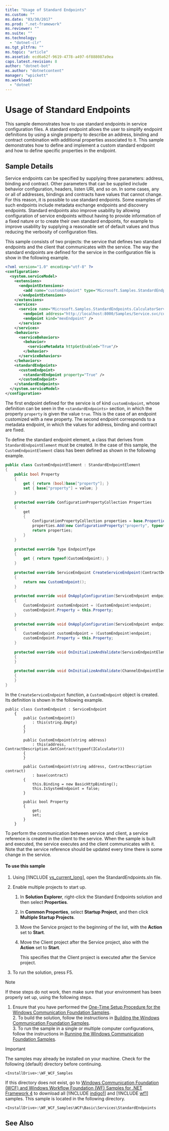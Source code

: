 ```yaml
---
title: "Usage of Standard Endpoints"
ms.custom: ""
ms.date: "03/30/2017"
ms.prod: ".net-framework"
ms.reviewer: ""
ms.suite: ""
ms.technology: 
  - "dotnet-clr"
ms.tgt_pltfrm: ""
ms.topic: "article"
ms.assetid: ecd6a62f-9619-4778-a497-6f888087a9ea
caps.latest.revision: 8
author: "dotnet-bot"
ms.author: "dotnetcontent"
manager: "wpickett"
ms.workload: 
  - "dotnet"
---
```

# Usage of Standard Endpoints
This sample demonstrates how to use standard endpoints in service configuration files. A standard endpoint allows the user to simplify endpoint definitions by using a single property to describe an address, binding and contract combination with additional properties associated to it. This sample demonstrates how to define and implement a custom standard endpoint and how to define specific properties in the endpoint.  
  
## Sample Details  
 Service endpoints can be specified by supplying three parameters: address, binding and contract. Other parameters that can be supplied include behavior configuration, headers, listen URI, and so on. In some cases, any or all of addresses, bindings and contracts have values that cannot change. For this reason, it is possible to use standard endpoints. Some examples of such endpoints include metadata exchange endpoints and discovery endpoints. Standard endpoints also improve usability by allowing configuration of service endpoints without having to provide information of a fixed nature or to create their own standard endpoints, for example to improve usability by supplying a reasonable set of default values and thus reducing the verbosity of configuration files.  
  
 This sample consists of two projects: the service that defines two standard endpoints and the client that communicates with the service. The way the standard endpoints are defined for the service in the configuration file is show in the following example.  
  
```xml  
<?xml version="1.0" encoding="utf-8" ?>  
<configuration>  
  <system.serviceModel>  
    <extensions>  
      <endpointExtensions>  
        <add name="customEndpoint" type="Microsoft.Samples.StandardEndpoints.CustomEndpointCollectionElement, service" />  
      </endpointExtensions>  
    </extensions>  
    <services>  
      <service name="Microsoft.Samples.StandardEndpoints.CalculatorService">  
        <endpoint address="http://localhost:8000/Samples/Service.svc/customEndpoint" contract="Microsoft.Samples.StandardEndpoints.ICalculator" kind="customEndpoint" />  
        <endpoint kind="mexEndpoint" />  
      </service>  
    </services>  
    <behaviors>  
      <serviceBehaviors>  
        <behavior>  
          <serviceMetadata httpGetEnabled="True"/>  
        </behavior>  
      </serviceBehaviors>  
    </behaviors>  
    <standardEndpoints>  
      <customEndpoint>  
        <standardEndpoint property="True" />  
      </customEndpoint>  
    </standardEndpoints>  
  </system.serviceModel>  
</configuration>  
```  
  
 The first endpoint defined for the service is of kind `customEndpoint`, whose definition can be seen in the `<standardEndpoints>` section, in which the property `property` is given the value `true`. This is the case of an endpoint customized with a new property. The second endpoint corresponds to a metadata endpoint, in which the values for address, binding and contract are fixed.  
  
 To define the standard endpoint element, a class that derives from `StandardEndpointElement` must be created. In the case of this sample, the `CustomEndpointElement` class has been defined as shown in the following example.  
  
```csharp  
public class CustomEndpointElement : StandardEndpointElement  
{  
    public bool Property  
    {  
        get { return (bool)base["property"]; }  
        set { base["property"] = value; }  
    }  
  
    protected override ConfigurationPropertyCollection Properties  
    {  
        get  
        {  
            ConfigurationPropertyCollection properties = base.Properties;  
            properties.Add(new ConfigurationProperty("property", typeof(bool), false, ConfigurationPropertyOptions.None));  
            return properties;  
        }  
    }  
  
    protected override Type EndpointType  
    {  
        get { return typeof(CustomEndpoint); }  
    }  
  
    protected override ServiceEndpoint CreateServiceEndpoint(ContractDescription contract)  
    {  
        return new CustomEndpoint();  
    }  
  
    protected override void OnApplyConfiguration(ServiceEndpoint endpoint, ServiceEndpointElement serviceEndpointElement)  
    {  
        CustomEndpoint customEndpoint = (CustomEndpoint)endpoint;  
        customEndpoint.Property = this.Property;  
    }  
  
    protected override void OnApplyConfiguration(ServiceEndpoint endpoint, ChannelEndpointElement channelEndpointElement)  
    {  
        CustomEndpoint customEndpoint = (CustomEndpoint)endpoint;  
        customEndpoint.Property = this.Property;  
    }  
  
    protected override void OnInitializeAndValidate(ServiceEndpointElement serviceEndpointElement)  
    {  
    }  
  
    protected override void OnInitializeAndValidate(ChannelEndpointElement channelEndpointElement)  
    {  
    }  
}  
```  
  
 In the `CreateServiceEndpoint` function, a `CustomEndpoint` object is created. Its definition is shown in the following example.  
  
```  
public class CustomEndpoint : ServiceEndpoint  
    {  
        public CustomEndpoint()  
            : this(string.Empty)  
        {  
        }  
  
        public CustomEndpoint(string address)  
            : this(address, ContractDescription.GetContract(typeof(ICalculator)))  
        {  
        }  
  
        public CustomEndpoint(string address, ContractDescription contract)  
            : base(contract)  
        {  
            this.Binding = new BasicHttpBinding();  
            this.IsSystemEndpoint = false;  
        }  
  
        public bool Property  
        {  
            get;  
            set;  
        }  
    }  
```  
  
 To perform the communication between service and client, a service reference is created in the client to the service. When the sample is built and executed, the service executes and the client communicates with it. Note that the service reference should be updated every time there is some change in the service.  
  
#### To use this sample  
  
1. Using [!INCLUDE [vs_current_long](../../../../includes/vs-current-long-md.md)], open the StandardEndpoints.sln file.  
  
2. Enable multiple projects to start up.  
  
   1.  In **Solution Explorer**, right-click the Standard Endpoints solution and then select **Properties**.  
  
   2.  In **Common Properties**, select **Startup Project**, and then click **Multiple Startup Projects**.  
  
   3.  Move the Service project to the beginning of the list, with the **Action** set to **Start**.  
  
   4.  Move the Client project after the Service project, also with the **Action** set to **Start**.  
  
        This specifies that the Client project is executed after the Service project.  
  
3. To run the solution, press F5.  
  
> [!NOTE]
>  If these steps do not work, then make sure that your environment has been properly set up, using the following steps.  
> 
> 1. Ensure that you have performed the [One-Time Setup Procedure for the Windows Communication Foundation Samples](../../../../docs/framework/wcf/samples/one-time-setup-procedure-for-the-wcf-samples.md).  
>    2.  To build the solution, follow the instructions in [Building the Windows Communication Foundation Samples](../../../../docs/framework/wcf/samples/building-the-samples.md).  
>    3.  To run the sample in a single or multiple computer configurations, follow the instructions in [Running the Windows Communication Foundation Samples](../../../../docs/framework/wcf/samples/running-the-samples.md).  
  
> [!IMPORTANT]
>  The samples may already be installed on your machine. Check for the following (default) directory before continuing.  
> 
>  `<InstallDrive>:\WF_WCF_Samples`  
> 
>  If this directory does not exist, go to [Windows Communication Foundation (WCF) and Windows Workflow Foundation (WF) Samples for .NET Framework 4](http://go.microsoft.com/fwlink/?LinkId=150780) to download all [!INCLUDE [indigo1](../../../../includes/indigo1-md.md)] and [!INCLUDE [wf1](../../../../includes/wf1-md.md)] samples. This sample is located in the following directory.  
> 
>  `<InstallDrive>:\WF_WCF_Samples\WCF\Basic\Services\StandardEndpoints`  
  
## See Also
